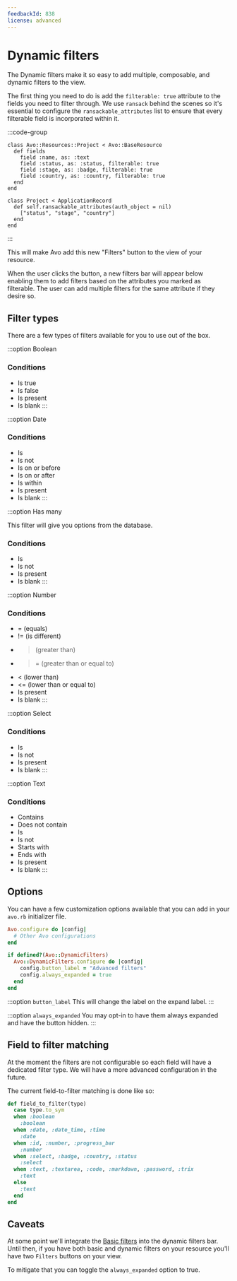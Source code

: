 ```yaml
---
feedbackId: 838
license: advanced
---
```


# Dynamic filters

The Dynamic filters make it so easy to add multiple, composable, and dynamic filters to the <Index /> view.

The first thing you need to do is add the `filterable: true` attribute to the fields you need to filter through. We use `ransack` behind the scenes so it's essential to configure the `ransackable_attributes` list to ensure that every filterable field is incorporated within it.


:::code-group
```ruby{4-6} [Fields]
class Avo::Resources::Project < Avo::BaseResource
  def fields
    field :name, as: :text
    field :status, as: :status, filterable: true
    field :stage, as: :badge, filterable: true
    field :country, as: :country, filterable: true
  end
end
```

```ruby{3} [Ransackable attributes]
class Project < ApplicationRecord
  def self.ransackable_attributes(auth_object = nil)
    ["status", "stage", "country"]
  end
end
```
:::

This will make Avo add this new "Filters" button to the <Index /> view of your resource.

When the user clicks the button, a new filters bar will appear below enabling them to add filters based on the attributes you marked as filterable.
The user can add multiple filters for the same attribute if they desire so.

## Filter types

There are a few types of filters available for you to use out of the box.

:::option Boolean

### Conditions

 - Is true
 - Is false
 - Is present
 - Is blank
:::

:::option Date

### Conditions

 - Is
 - Is not
 - Is on or before
 - Is on or after
 - Is within
 - Is present
 - Is blank
:::

:::option Has many

This filter will give you options from the database.

### Conditions

 - Is
 - Is not
 - Is present
 - Is blank
:::

:::option Number

### Conditions

 - = (equals)
 - != (is different)
 - > (greater than)
 - >= (greater than or equal to)
 - < (lower than)
 - <= (lower than or equal to)
 - Is present
 - Is blank
:::

:::option Select

### Conditions

 - Is
 - Is not
 - Is present
 - Is blank
:::

:::option Text

### Conditions

 - Contains
 - Does not contain
 - Is
 - Is not
 - Starts with
 - Ends with
 - Is present
 - Is blank
:::

## Options

You can have a few customization options available that you can add in your `avo.rb` initializer file.

```ruby
Avo.configure do |config|
  # Other Avo configurations
end

if defined?(Avo::DynamicFilters)
  Avo::DynamicFilters.configure do |config|
    config.button_label = "Advanced filters"
    config.always_expanded = true
  end
end
```

:::option `button_label`
This will change the label on the expand label.
:::

:::option `always_expanded`
You may opt-in to have them always expanded and have the button hidden.
:::

## Field to filter matching

At the moment the filters are not configurable so each field will have a dedicated filter type. We will have a more advanced configuration in the future.

The current field-to-filter matching is done like so:

```ruby
def field_to_filter(type)
  case type.to_sym
  when :boolean
    :boolean
  when :date, :date_time, :time
    :date
  when :id, :number, :progress_bar
    :number
  when :select, :badge, :country, :status
    :select
  when :text, :textarea, :code, :markdown, :password, :trix
    :text
  else
    :text
  end
end
```

## Caveats

At some point we'll integrate the [Basic filters](./basic-filters) into the dynamic filters bar. Until then, if you have both basic and dynamic filters on your resource you'll have two `Filters` buttons on your <Index /> view.

To mitigate that you can toggle the `always_expanded` option to true.
